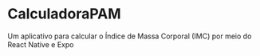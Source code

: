 # CalculadoraPAM
Um aplicativo para calcular o Índice de Massa Corporal (IMC) por meio do React Native e Expo
